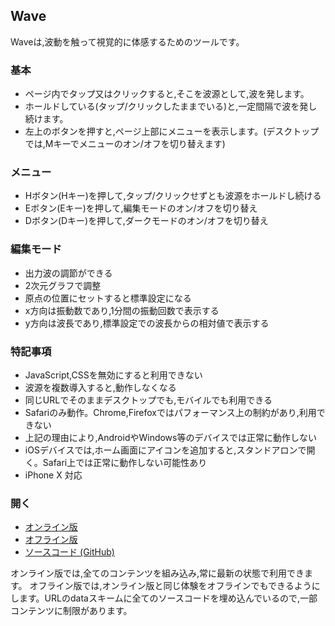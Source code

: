 ## Wave

Waveは,波動を触って視覚的に体感するためのツールです。

### 基本
- ページ内でタップ又はクリックすると,そこを波源として,波を発します。
- ホールドしている(タップ/クリックしたままでいる)と,一定間隔で波を発し続けます。
- 左上のボタンを押すと,ページ上部にメニューを表示します。(デスクトップでは,Mキーでメニューのオン/オフを切り替えます)

### メニュー
- Hボタン(Hキー)を押して,タップ/クリックせずとも波源をホールドし続ける
- Eボタン(Eキー)を押して,編集モードのオン/オフを切り替え
- Dボタン(Dキー)を押して,ダークモードのオン/オフを切り替え

### 編集モード
- 出力波の調節ができる
- 2次元グラフで調整
- 原点の位置にセットすると標準設定になる
- x方向は振動数であり,1分間の振動回数で表示する
- y方向は波長であり,標準設定での波長からの相対値で表示する

### 特記事項
- JavaScript,CSSを無効にすると利用できない
- 波源を複数導入すると,動作しなくなる
- 同じURLでそのままデスクトップでも,モバイルでも利用できる
- Safariのみ動作。Chrome,Firefoxではパフォーマンス上の制約があり,利用できない
- 上記の理由により,AndroidやWindows等のデバイスでは正常に動作しない
- iOSデバイスでは,ホーム画面にアイコンを追加すると,スタンドアロンで開く。Safari上では正常に動作しない可能性あり
- iPhone X 対応

### 開く
- [オンライン版](https://akimikimikimikimikimikimika.github.io/Wave/Wave.html "Waveオンライン版")
- [オフライン版](https://akimikimikimikimikimikimika.github.io/Wave/offline.html "Waveオフライン版")
- [ソースコード (GitHub)](https://github.com/akimikimikimikimikimikimika/Wave/tree/master "ソースコード")

オンライン版では,全てのコンテンツを組み込み,常に最新の状態で利用できます。
オフライン版では,オンライン版と同じ体験をオフラインでもできるようにします。URLのdataスキームに全てのソースコードを埋め込んでいるので,一部コンテンツに制限があります。
